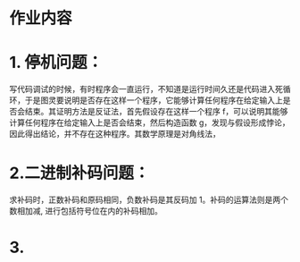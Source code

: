 # 作业内容
# 1. 停机问题：
写代码调试的时候，有时程序会一直运行，不知道是运行时间久还是代码进入死循环，于是图灵要说明是否存在这样一个程序，它能够计算任何程序在给定输入上是否会结束。其证明方法是反证法，首先假设存在这样一个程序 f，可以说明其能够计算任何程序在给定输入上是否会结束，然后构造函数 g，发现与假设形成悖论，因此得出结论，并不存在这种程序。其数学原理是对角线法，
# 2.二进制补码问题：
求补码时，正数补码和原码相同，负数补码是其反码加 1。补码的运算法则是两个数相加减, 进行包括符号位在内的补码相加。
# 3.
